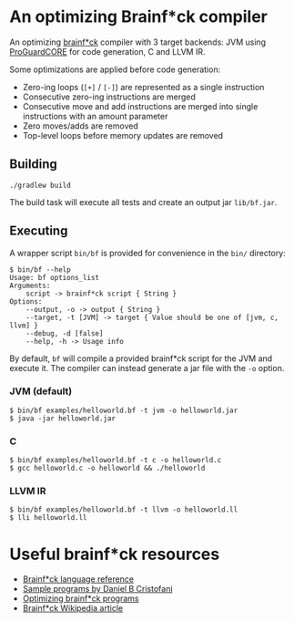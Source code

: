 # An optimizing Brainf*ck compiler

An optimizing [brainf*ck](http://brainfuck.org/brainfuck.html) compiler with 3 target backends: 
JVM using [ProGuardCORE](https://github.com/guardsquare/proguard-core) for code generation, C and LLVM IR.

Some optimizations are applied before code generation:

* Zero-ing loops (`[+]` / `[-]`) are represented as a single instruction
* Consecutive zero-ing instructions are merged
* Consecutive move and add instructions are merged into single instructions with an amount parameter
* Zero moves/adds are removed
* Top-level loops before memory updates are removed

## Building

```shell
./gradlew build
```

The build task will execute all tests and create an output jar `lib/bf.jar`.

## Executing

A wrapper script `bin/bf` is provided for convenience in the `bin/` directory:

```shell
$ bin/bf --help
Usage: bf options_list
Arguments: 
    script -> brainf*ck script { String }
Options: 
    --output, -o -> output { String }
    --target, -t [JVM] -> target { Value should be one of [jvm, c, llvm] }
    --debug, -d [false] 
    --help, -h -> Usage info
```

By default, `bf` will compile a provided brainf*ck script for the JVM and execute it. The compiler
can instead generate a jar file with the `-o` option.

### JVM (default)
 
```shell
$ bin/bf examples/helloworld.bf -t jvm -o helloworld.jar
$ java -jar helloworld.jar
```

### C

```shell
$ bin/bf examples/helloworld.bf -t c -o helloworld.c
$ gcc helloworld.c -o helloworld && ./helloworld
```

### LLVM IR

```shell
$ bin/bf examples/helloworld.bf -t llvm -o helloworld.ll
$ lli helloworld.ll
```

# Useful brainf*ck resources

* [Brainf*ck language reference](http://brainfuck.org/brainfuck.html)
* [Sample programs by Daniel B Cristofani](http://brainfuck.org/)
* [Optimizing brainf*ck programs](http://calmerthanyouare.org/2015/01/07/optimizing-brainfuck.html)
* [Brainf*ck Wikipedia article](https://en.wikipedia.org/wiki/Brainfuck)
 